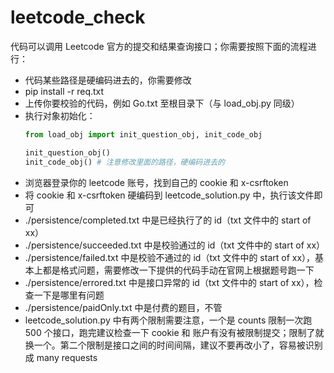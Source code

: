 # leetcode_check

代码可以调用 Leetcode 官方的提交和结果查询接口；你需要按照下面的流程进行：

- 代码某些路径是硬编码进去的，你需要修改
- pip install -r req.txt
- 上传你要校验的代码，例如 Go.txt 至根目录下（与 load_obj.py 同级）
- 执行对象初始化：
  ```python
  from load_obj import init_question_obj, init_code_obj

  init_question_obj()
  init_code_obj() # 注意修改里面的路径，硬编码进去的
  ```
- 浏览器登录你的 leetcode 账号，找到自己的 cookie 和 x-csrftoken
- 将 cookie 和 x-csrftoken 硬编码到 leetcode_solution.py 中，执行该文件即可
- ./persistence/completed.txt 中是已经执行了的 id（txt 文件中的 start of xx）
- ./persistence/succeeded.txt 中是校验通过的 id（txt 文件中的 start of xx）
- ./persistence/failed.txt 中是校验不通过的 id（txt 文件中的 start of xx），基本上都是格式问题，需要修改一下提供的代码手动在官网上根据题号跑一下
- ./persistence/errored.txt 中是接口异常的 id（txt 文件中的 start of xx），检查一下是哪里有问题
- ./persistence/paidOnly.txt 中是付费的题目，不管
- leetcode_solution.py 中有两个限制需要注意，一个是 counts 限制一次跑 500 个接口，跑完建议检查一下 cookie 和 账户有没有被限制提交；限制了就换一个。第二个限制是接口之间的时间间隔，建议不要再改小了，容易被识别成 many requests

